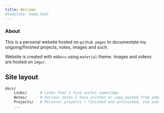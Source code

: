```yaml
---
title: Welcome
#template: home.html
---
```


### About
This is a personal website hosted on `github pages` to documentate my ongoing/finished projects, notes, images and such.

Website is created with `mkDocs` using `material` theme. Images and videos are hosted on `imgur`.

## Site layout
````bash
docs/
    Links/      # Links that I find useful sometimes
    Notes/      # Various notes I have written or copy-pasted from somewhere
    Projects/   # Personal projects ( finished and unfinished, old and new )
    ...
````

